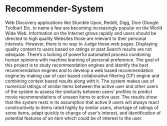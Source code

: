 # Recommender-System

Web Discovery applications like Stumble Upon, Reddit, Digg, Dice (Google Toolbar) Etc. to name a few are becoming
increasingly popular on the World Wide Web. Information on the Internet grows rapidly and users should be directed 
to high quality Websites those are relevant to their personal interests. However, there is no way to Judge these web pages. 
Displaying quality content to users based on ratings or past Search results are not adequate. 
There’s a lacking of powerful automated process combining human opinions with machine learning of personal preference. 
The goal of this project is to study recommendation engines and identify the best recommendation engines and 
to develop a web based recommendation engine by making use of user based collaborative filtering (CF) 
engine and combining context based results along with it. The system makes use of numerical ratings of 
similar items between the active user and other users of the system to assess the similarity between users’ 
profiles to predict movie recommendations of unseen items to active user. 
The results show that the system rests in its assumption that active 9 users will always react 
constructively to items rated highly by similar users, shortage of ratings of some items, 
adapt quickly to change of user's interest, and identification of potential features of an
item which could be of interest to the user.
